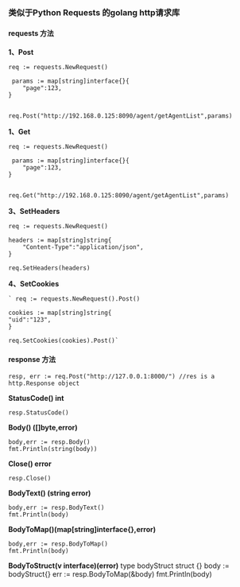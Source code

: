 ### 类似于Python Requests 的golang http请求库

#### requests 方法


**1、Post**

    req := requests.NewRequest()   
    
     params := map[string]interface{}{
        "page":123,
	}
    
    
    req.Post("http://192.168.0.125:8090/agent/getAgentList",params)

**1、Get**

    req := requests.NewRequest()   
    
     params := map[string]interface{}{
        "page":123,
    }
    
    
    req.Get("http://192.168.0.125:8090/agent/getAgentList",params)



**3、SetHeaders**

    req := requests.NewRequest()
    
    headers := map[string]string{
        "Content-Type":"application/json",
    }

    req.SetHeaders(headers)

**4、SetCookies**

    ` req := requests.NewRequest().Post()
    
    cookies := map[string]string{
    "uid":"123",
    }
    
    req.SetCookies(cookies).Post()`

#### response 方法

    resp, err := req.Post("http://127.0.0.1:8000/") //res is a http.Response object

**StatusCode() int**

    resp.StatusCode()

**Body() ([]byte,error)**

    body,err := resp.Body()
    fmt.Println(string(body))

**Close() error**

    resp.Close()

**BodyText() (string error)**

    body,err := resp.BodyText()
    fmt.Println(body)

**BodyToMap()(map[string]interface{},error)**

    body,err := resp.BodyToMap()
    fmt.Println(body)

**BodyToStruct(v interface)(error)**
type bodyStruct struct {}
body := bodyStruct{}
err := resp.BodyToMap(&body)
fmt.Println(body)
